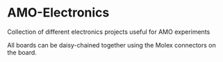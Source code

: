 # AMO-Electronics
Collection of different electronics projects useful for AMO experiments  

All boards can be daisy-chained together using the Molex connectors on the board.
